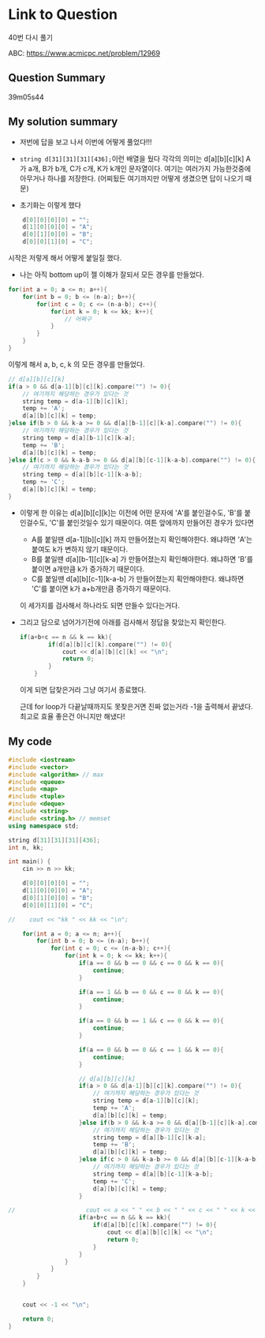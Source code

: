 # Link to Question

40번 다시 풀기

ABC: https://www.acmicpc.net/problem/12969

## Question Summary

39m05s44

## My solution summary

- 저번에 답을 보고 나서 이번에 어떻게 풀었다!!!

- `string d[31][31][31][436];`이런 배열을 뒀다 각각의 의미는 d[a][b][c][k] A가 a개, B가 b개, C가 c개, K가 k개인 문자열이다. 여기는 여러가지 가능한것중에 아무거나 하나를 저장한다. (어찌됬든 여기까지만 어떻게 생겼으면 답이 나오기 때문)

- 초기화는 이렇게 했다

```c++
    d[0][0][0][0] = "";
    d[1][0][0][0] = "A";
    d[0][1][0][0] = "B";
    d[0][0][1][0] = "C";
```

시작은 저렇게 해서 어떻게 붙일질 했다.

- 나는 아직 bottom up이 젤 이해가 잘되서 모든 경우를 만들었다.

```c++
for(int a = 0; a <= n; a++){
    for(int b = 0; b <= (n-a); b++){
        for(int c = 0; c <= (n-a-b); c++){
            for(int k = 0; k <= kk; k++){
                // 어쩌구
            }
        }
    }
}
```

이렇게 해서 a, b, c, k 의 모든 경우를 만들었다.

```c++
// d[a][b][c][k]
if(a > 0 && d[a-1][b][c][k].compare("") != 0){
    // 여기까지 해당하는 경우가 있다는 것
    string temp = d[a-1][b][c][k];
    temp += 'A';
    d[a][b][c][k] = temp;
}else if(b > 0 && k-a >= 0 && d[a][b-1][c][k-a].compare("") != 0){
    // 여기까지 해당하는 경우가 있다는 것
    string temp = d[a][b-1][c][k-a];
    temp += 'B';
    d[a][b][c][k] = temp;
}else if(c > 0 && k-a-b >= 0 && d[a][b][c-1][k-a-b].compare("") != 0){
    // 여기까지 해당하는 경우가 있다는 것
    string temp = d[a][b][c-1][k-a-b];
    temp += 'C';
    d[a][b][c][k] = temp;
}
```

- 이렇게 한 이유는 d[a][b][c][k]는 이전에 어떤 문자에 'A'를 붙인걸수도, 'B'를 붙인걸수도, 'C'를 붙인것일수 있기 때문이다. 여튼 앞에까지 만들어진 경우가 있다면

  - A를 붙일땐 d[a-1][b][c][k] 까지 만들어졌는지 확인해야한다. 왜냐하면 'A'는 붙여도 k가 변하지 않기 때문이다.
  - B를 붙일땐 d[a][b-1][c][k-a] 가 만들어졌는지 확인해야한다. 왜냐하면 'B'를 붙이면 a개만큼 k가 증가하기 때문이다.
  - C를 붙일땐 d[a][b][c-1][k-a-b] 가 만들어졌는지 획안해야한다. 왜냐하면 'C'를 붙이면 k가 a+b개만큼 증가하기 때문이다.

  이 세가지를 검사해서 하나라도 되면 만들수 있다는거다.

- 그리고 담으로 넘어가기전에 아래를 검사해서 정답을 찾았는지 확인한다.

  ```c++
  if(a+b+c == n && k == kk){
          if(d[a][b][c][k].compare("") != 0){
              cout << d[a][b][c][k] << "\n";
              return 0;
          }
      }
  ```

  이게 되면 답찾은거라 그냥 여기서 종료했다.

  근데 for loop가 다끝날때까지도 못찾은거면 진짜 없는거라 -1을 출력해서 끝냈다. 최고로 효율 좋은건 아니지만 해냈다!

## My code

```c++
#include <iostream>
#include <vector>
#include <algorithm> // max
#include <queue>
#include <map>
#include <tuple>
#include <deque>
#include <string>
#include <string.h> // memset
using namespace std;

string d[31][31][31][436];
int n, kk;

int main() {
    cin >> n >> kk;

    d[0][0][0][0] = "";
    d[1][0][0][0] = "A";
    d[0][1][0][0] = "B";
    d[0][0][1][0] = "C";

//    cout << "kk " << kk << "\n";

    for(int a = 0; a <= n; a++){
        for(int b = 0; b <= (n-a); b++){
            for(int c = 0; c <= (n-a-b); c++){
                for(int k = 0; k <= kk; k++){
                    if(a == 0 && b == 0 && c == 0 && k == 0){
                        continue;
                    }

                    if(a == 1 && b == 0 && c == 0 && k == 0){
                        continue;
                    }

                    if(a == 0 && b == 1 && c == 0 && k == 0){
                        continue;
                    }

                    if(a == 0 && b == 0 && c == 1 && k == 0){
                        continue;
                    }

                    // d[a][b][c][k]
                    if(a > 0 && d[a-1][b][c][k].compare("") != 0){
                        // 여기까지 해당하는 경우가 있다는 것
                        string temp = d[a-1][b][c][k];
                        temp += 'A';
                        d[a][b][c][k] = temp;
                    }else if(b > 0 && k-a >= 0 && d[a][b-1][c][k-a].compare("") != 0){
                        // 여기까지 해당하는 경우가 있다는 것
                        string temp = d[a][b-1][c][k-a];
                        temp += 'B';
                        d[a][b][c][k] = temp;
                    }else if(c > 0 && k-a-b >= 0 && d[a][b][c-1][k-a-b].compare("") != 0){
                        // 여기까지 해당하는 경우가 있다는 것
                        string temp = d[a][b][c-1][k-a-b];
                        temp += 'C';
                        d[a][b][c][k] = temp;
                    }

//                    cout << a << " " << b << " " << c << " " << k << " " <<  d[a][b][c][k] << "\n";
                    if(a+b+c == n && k == kk){
                        if(d[a][b][c][k].compare("") != 0){
                            cout << d[a][b][c][k] << "\n";
                            return 0;
                        }
                    }
                }
            }
        }
    }


    cout << -1 << "\n";

    return 0;
}
```
